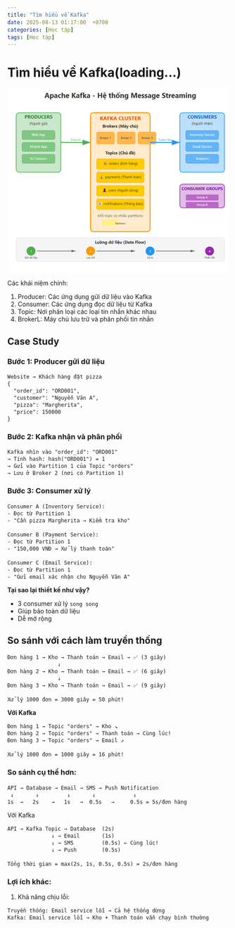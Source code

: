 ```yaml
---
title: "Tìm hiểu về Kafka"
date: 2025-08-13 01:17:00  +0700
categories: [Học tập]
tags: [Học tập]
---
```


# Tìm hiểu về Kafka(loading...)

<p align="center">
  <img src="/assets/images/kafka/image.png" alt="Image title_1" />
</p>

Các khái niệm chính:

1. Producer: Các ứng dụng gửi dữ liệu vào Kafka
2. Consumer: Các ứng dụng đọc dữ liệu từ Kafka
3. Topic: Nơi phân loại các loại tin nhắn khác nhau
4. BrokerL: Máy chủ lưu trữ và phân phối tin nhắn

## Case Study

### Bước 1: Producer gửi dữ liệu

```
Website → Khách hàng đặt pizza
{
  "order_id": "ORD001",
  "customer": "Nguyễn Văn A",
  "pizza": "Margherita",
  "price": 150000
}
```

### Bước 2: Kafka nhận và phân phối

```
Kafka nhìn vào "order_id": "ORD001"
→ Tính hash: hash("ORD001") = 1
→ Gửi vào Partition 1 của Topic "orders"
→ Lưu ở Broker 2 (nơi có Partition 1)
```

### Bước 3: Consumer xử lý

```
Consumer A (Inventory Service):
- Đọc từ Partition 1
- "Cần pizza Margherita → Kiểm tra kho"

Consumer B (Payment Service):
- Đọc từ Partition 1
- "150,000 VNĐ → Xử lý thanh toán"

Consumer C (Email Service):
- Đọc từ Partition 1
- "Gửi email xác nhận cho Nguyễn Văn A"
```

**Tại sao lại thiết kế như vậy?**

- 3 consumer xử lý `song song`
- Giúp bảo toàn dữ liệu
- Dễ mở rộng

## So sánh với cách làm truyền thống

```
Đơn hàng 1 → Kho → Thanh toán → Email → ✅ (3 giây)
                ↓
Đơn hàng 2 → Kho → Thanh toán → Email → ✅ (6 giây)
                ↓
Đơn hàng 3 → Kho → Thanh toán → Email → ✅ (9 giây)

Xử lý 1000 đơn = 3000 giây = 50 phút!
```

**Với Kafka**

```
Đơn hàng 1 → Topic "orders" → Kho ↘
Đơn hàng 2 → Topic "orders" → Thanh toán → Cùng lúc!
Đơn hàng 3 → Topic "orders" → Email ↗

Xử lý 1000 đơn = 1000 giây = 16 phút!
```

### So sánh cụ thể hơn:

```
API → Database → Email → SMS → Push Notification
 ↓       ↓         ↓       ↓            ↓
1s  →   2s    →   1s   →  0.5s   →     0.5s = 5s/đơn hàng
```

Với Kafka

```
API → Kafka Topic → Database  (2s)
              ↓ → Email       (1s)
              ↓ → SMS         (0.5s) ← Cùng lúc!
              ↓ → Push        (0.5s)

Tổng thời gian = max(2s, 1s, 0.5s, 0.5s) = 2s/đơn hàng
```

### Lợi ích khác:

1. Khả năng chịu lỗi:

```
Truyền thống: Email service lỗi → Cả hệ thống dừng
Kafka: Email service lỗi → Kho + Thanh toán vẫn chạy bình thường
```
